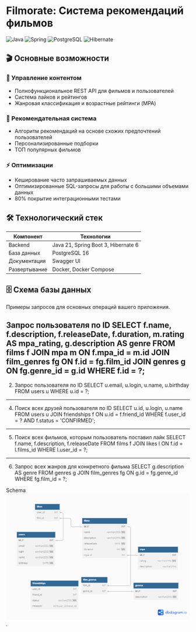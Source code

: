 # Filmorate: Система рекомендаций фильмов

![Java](https://img.shields.io/badge/Java-21-%23ED8B00?logo=openjdk)
![Spring](https://img.shields.io/badge/Spring_Boot-3.2-%236DB33F?logo=spring)
![PostgreSQL](https://img.shields.io/badge/PostgreSQL-16-%234169E1?logo=postgresql)
![Hibernate](https://img.shields.io/badge/Hibernate-6-%2359666C?logo=hibernate)

## 🎬 Основные возможности

### 🎥 Управление контентом
- Полнофункциональное REST API для фильмов и пользователей
- Система лайков и рейтингов
- Жанровая классификация и возрастные рейтинги (MPA)

### 🤖 Рекомендательная система
- Алгоритм рекомендаций на основе схожих предпочтений пользователей
- Персонализированные подборки
- ТОП популярных фильмов

### ⚡ Оптимизации
- Кеширование часто запрашиваемых данных
- Оптимизированные SQL-запросы для работы с большими объемами данных
- 80% покрытие интеграционными тестами

## 🛠 Технологический стек

| Компонент       | Технологии                          |
|-----------------|-------------------------------------|
| Backend         | Java 21, Spring Boot 3, Hibernate 6 |
| База данных     | PostgreSQL 16                       |
| Документация    | Swagger UI                          |
| Развертывание   | Docker, Docker Compose              |

## 🗄 Схема базы данных

Примеры запросов для основных операций вашего приложения.

Запрос пользователя по ID
SELECT f.name,
       f.description,
       f.releaseDate,
       f.duration,
       m.rating AS mpa_rating,
       g.description AS genre
FROM films f
JOIN mpa m ON f.mpa_id = m.id
JOIN film_genres fg ON f.id = fg.film_id
JOIN genres g ON fg.genre_id = g.id
WHERE f.id = ?;
---------------
2. Запрос пользователя по ID
SELECT u.email,
       u.login,
       u.name,
       u.birthday
FROM users u
WHERE u.id = ?;
---------------
4. Поиск всех друзей пользователя по ID
SELECT u.id,
       u.login,
       u.name
FROM users u
JOIN friendships f ON u.id = f.friend_id
WHERE f.user_id = ? AND f.status = 'CONFIRMED';
---------------
5. Поиск всех фильмов, которым пользователь поставил лайк
SELECT f.name,
       f.description,
       f.releaseDate
FROM films f
JOIN likes l ON f.id = l.films_id
WHERE l.user_id = ?;
---------------
6. Запрос всех жанров для конкретного фильма
SELECT g.description AS genre
FROM genres g
JOIN film_genres fg ON g.id = fg.genre_id
WHERE fg.film_id = ?;

Schema
![Database schema](https://github.com/numerouno-life/java-filmorate/blob/main/ER-diagramme.png).
